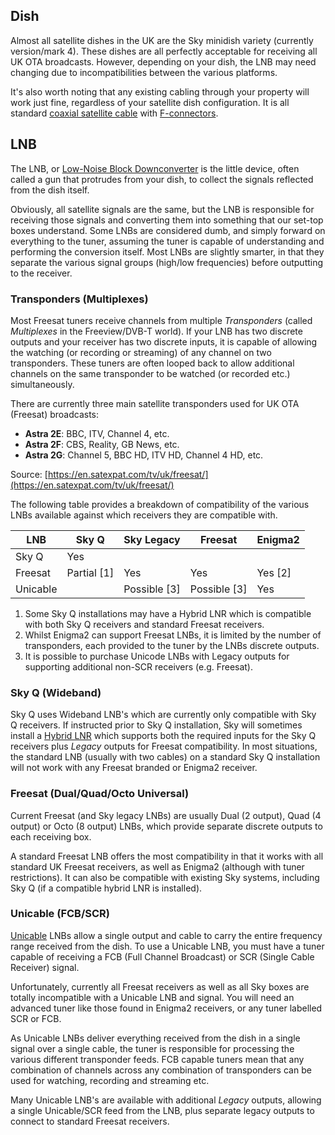 ## Dish

Almost all satellite dishes in the UK are the Sky minidish variety (currently version/mark 4). These dishes are all perfectly acceptable for receiving all UK OTA broadcasts. However, depending on your dish, the LNB may need changing due to incompatibilities between the various platforms.

It's also worth noting that any existing cabling through your property will work just fine, regardless of your satellite dish configuration. It is all standard [coaxial satellite cable](https://en.wikipedia.org/wiki/Coaxial_cable) with [F-connectors](https://en.wikipedia.org/wiki/F_connector).

## LNB

The LNB, or [Low-Noise Block Downconverter](https://en.wikipedia.org/wiki/Low-noise_block_downconverter) is the little device, often called a gun that protrudes from your dish, to collect the signals reflected from the dish itself.

Obviously, all satellite signals are the same, but the LNB is responsible for receiving those signals and converting them into something that our set-top boxes understand. Some LNBs are considered dumb, and simply forward on everything to the tuner, assuming the tuner is capable of understanding and performing the conversion itself. Most LNBs are slightly smarter, in that they separate the various signal groups (high/low frequencies) before outputting to the receiver.

### Transponders (Multiplexes)

Most Freesat tuners receive channels from multiple *Transponders* (called *Multiplexes* in the Freeview/DVB-T world). If your LNB has two discrete outputs and your receiver has two discrete inputs, it is capable of allowing the watching (or recording or streaming) of any channel on two transponders. These tuners are often looped back to allow additional channels on the same transponder to be watched (or recorded etc.) simultaneously.

There are currently three main satellite transponders used for UK OTA (Freesat) broadcasts:

* **Astra 2E**: BBC, ITV, Channel 4, etc.
* **Astra 2F**: CBS, Reality, GB News, etc.
* **Astra 2G**: Channel 5, BBC HD, ITV HD, Channel 4 HD, etc.

Source: [https://en.satexpat.com/tv/uk/freesat/](https://en.satexpat.com/tv/uk/freesat/)

The following table provides a breakdown of compatibility of the various LNBs available against which receivers they are compatible with.

| LNB      | Sky Q        | Sky Legacy   | Freesat      | Enigma2 |
| -------- | ------------ | ------------ | ------------ | ------- |
| Sky Q    | Yes          |              |              |         |
| Freesat  | Partial [1]  | Yes          | Yes          | Yes [2] |
| Unicable |              | Possible [3] | Possible [3] | Yes     |

1. Some Sky Q installations may have a Hybrid LNR which is compatible with both Sky Q receivers and standard Freesat receivers.
2. Whilst Enigma2 can support Freesat LNBs, it is limited by the number of transponders, each provided to the tuner by the LNBs discrete outputs.
3. It is possible to purchase Unicode LNBs with Legacy outputs for supporting additional non-SCR receivers (e.g. Freesat).

### Sky Q (Wideband)

Sky Q uses Wideband LNB's which are currently only compatible with Sky Q receivers. If instructed prior to Sky Q installation, Sky will sometimes install a [Hybrid LNR](https://www.amazon.co.uk/Visiblewave-Hybrid-Output-Wideband-Freesat/dp/B07GS1Z2YP) which supports both the required inputs for the Sky Q receivers plus *Legacy* outputs for Freesat compatibility. In most situations, the standard LNB (usually with two cables) on a standard Sky Q installation will not work with any Freesat branded or Enigma2 receiver.

### Freesat (Dual/Quad/Octo Universal)

Current Freesat (and Sky legacy LNBs) are usually Dual (2 output), Quad (4 output) or Octo (8 output) LNBs, which provide separate discrete outputs to each receiving box.

A standard Freesat LNB offers the most compatibility in that it works with all standard UK Freesat receivers, as well as Enigma2 (although with tuner restrictions). It can also be compatible with existing Sky systems, including Sky Q (if a compatible hybrid LNR is installed).

### Unicable (FCB/SCR)

[Unicable](https://en.wikipedia.org/wiki/Unicable) LNBs allow a single output and cable to carry the entire frequency range received from the dish. To use a Unicable LNB, you must have a tuner capable of receiving a FCB (Full Channel Broadcast) or SCR (Single Cable Receiver) signal. 

Unfortunately, currently all Freesat receivers as well as all Sky boxes are totally incompatible with a Unicable LNB and signal. You will need an advanced tuner like those found in Enigma2 receivers, or any tuner labelled SCR or FCB.

As Unicable LNBs deliver everything received from the dish in a single signal over a single cable, the tuner is responsible for processing the various different transponder feeds. FCB capable tuners mean that any combination of channels across any combination of transponders can be used for watching, recording and streaming etc.

Many Unicable LNB's are available with additional *Legacy* outputs, allowing a single Unicable/SCR feed from the LNB, plus separate legacy outputs to connect to standard Freesat receivers.
